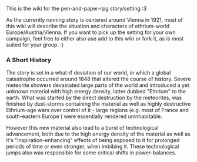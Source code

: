 This is the wiki for the pen-and-paper-rpg story/setting :3

As the currently running story is centered around Vienna in 1921, most of this
wiki will describe the situation and characters of ethrium-world
Europe/Austria/Vienna. If you want to pick up the setting for your own
campaign, feel free to either also use add to this wiki or fork it, as
is most suited for your group. :)

### A Short History

The story is set in a what-if deviation of our world, in which a global
catastrophe occurred around 1848 that altered the course of history. Severe
meteorite showers devastated large parts of the world and introduced a yet
unknown material with high energy density, latter dubbed "Ethrium" to the
earth. What was started by the direct destruction by the meteorites, was
finished by dust-storms containing the material as well as highly destructive
Ethrium-age wars over control of it - large regions (e.g. most of France and
south-eastern Europe ) were essentially rendered uninhabitable.

However this new material also lead to a burst of technological advancement,
both due to the high energy density of the material as well as it's
"inspiration-enhancing" effects of being exposed to it for prolonged
periods of time or even stronger, when imbibing it. These technological jumps
also was responsible for some critical shifts in power-balances.

<!--
Next to the surface-sources of ethrium from the the meteorites, weirdly
enough also underground reserves have been found, leading to wild speculation
among leading scientists on the nature of ethrium.
As far as conventional research wisdom goes, the meteorites somehow caused synthesis/transformation
of precursor materials or somehow activated
or activated
alternative
at great depths + only detectable with ethrium-based sensorics? (goes well with souls/hel metapher)


the tzech are rescued by German agents

Russia stays out of this to let Germany-Austria play out
-->

<!--
--------------

** Below you find my copied-over notes (these need refactoring) **


### Aristocracy

roles x style

roles:
* head of family
* face
* public relations
* warrior
* general
* information flow
* financier 
* accountant
* black sheep
* not interested in family business
* fame-source - artist/champion (showcase skill)


style:

Habsburg
* governing
* occultistic
* paranoid
* defensive
* reckless
* stolz
* Widerstand
* Sozialdemokraten
* upstarts / soziale Kletterer
* letzter seines/ihrer Linie
* Exiladelige aus Deutschland und/oder Russland
* Lust & Liebe
* kalt
* kalkulierend
* game theorist, The Great Game
* realismus, "real-politik"
* idealismus
* mad
* possessed
* medium


# Einzelpersonen

LiebespriesterIn
SexualtherapeutIn

Economic Hitman
deutscher Banker
verbreitet Korruption
Krankheit (als motif)


Hofpropagandist

con artist
ponzi scheme

private equity, IRR++, carried interest (%)


# Häuser

Arennatz
* Familienoberhaupt 'Stahlhammer'
* 'beauty of war' (socio-darwinistic sociopath)
* kriegstreiberei
* stärkebetont
* militant
* von Linz aus, Kontrolle über dortige Stahlwerke
* financier: Angela von Arennatz, hat "weibliches" Haushalten und Wirtschaften übernommen. economic hitman / aggressive finanz

Eggenstein
* wissend
* gelehrt
* akademische Tradition
* "once the rockets are up, who cares where they come down. this is not my department, says wernher von braun"

Kriesberg
* nationalismus
* Rassistisch
* Hetze gegen Franzosen und Türken
* Herbert von Kriesberg: Halbglatze, kantig und breit gebaut, Wissenschaftler, Antologie/Rassenbiologie

Loderitz
* gier
* banking
* geld
* völlerei

Münring

Nauner

Oeyenburg

Rabenfurt
* reformierer
* burgeousie-sympathisaten
* niederer Adel

Roschewitz
* schön
* kunstaffin
* Weingüter

Selack

Schwarzenstrum
* staunch catholic
* church-affine
* information flow: Helga von Schwarzenstrum: fett, hypokritisch, gackernd, katholisch intolerant
    * Bernhardt: schwuler sohn

Tetsdorff

Witowski

Zollern

Wallner
* altes Adelsgeschlecht
* Finanzkrise vor einer Weile
* vor einer Weile Finanzbürger mit Kontakt zur Unterwelt eingeheiratet
* Kontakte zur Unterwelt

### Emperor And State

Funktionsweise des KuK-Staates: <https://de.wikipedia.org/wiki/Reichsrat_(Österreich)>
optional: die ursprüngliche Reichsratsvariante mit nur Herrenhaus und auch nur beratender Funktion

### Setting(?)

#### Meta

Darauf achten, dass Sinn und Andrej auch Content einbringen! Jeder soll eigenen Content schreiben und diesen dann in das Pad pasten.


#### Setting

Tesla- / Dieselpunk  
stalinistischer / faschistischer Staat, Despotismus  
Wissenschaftsministerien, Bürokratie-overhead, erlaubte und verbotene Wissenschaft  
Wissenschafts- / Maschinenreligion  


see pad
World: http://titanpad.com/jzxFSOB0Ru
Vienna: http://titanpad.com/H2ux7dfvEg

Name des Materials:
vanSchwarz'sche Ätherium


das in den eingängen zu offiziellen gebäuden spezielle staub schutz tore sind und man bei einem splittersturm durch eine dekontaminations kammer muss.


chars als Teil der Inquisition. Krankheit eindämmen, Masquerade wahren

deutscher bund: http://upload.wikimedia.org/wikipedia/commons/6/6c/Deutscher_Bund.png
https://de.wikipedia.org/wiki/Deutscher_Bund#Geschichte

#### Wien



#### Characters

Alex: verrückter Wissenschaftler, verbotene Wissenschaft  
Frede: Abweichlerjäger, Assassine  
Lösungen für Konflikt: a.) Frede hat sich auch gegen die Ministerien / Institute gewandt, b.) Alex hat eine (begrenzte) Ausnahmelizenz bekommen, dafür dass er sich den Jägern anschließt  


frede: http://titanpad.com/w3b9T68lYy
andrej: http://titanpad.com/tESyJmnwCW
sinn: http://titanpad.com/ikvTtC6x1Ihttp://titanpad.com/ltLpYJwEcc

7+2 refesh, 25 skill points, cap at great

rulebook


#### Offene Fragen

Was ist der Grund für die ungewöhnliche technologische Entwicklung? Für den Genius mancher Wissenschaftler\*innen? Oder ist es einfach der Zustand dieser Welt, die sich durch die richtigen/falschen Ideen hier und a entwickelt hat, wie sie es tat.

Vorschlag: Institute und Direktorat als Bezeichnung für die Wissenschaftsbürokratie

Magie / Übersinnliches / Psionik ?

### Setting Ideas


serenity of rationality, machine mind
philosophical order

####  Meta   
  
#####  Inspirations   
  
* own experience  
* news (fefe,...)  
* PP  
* fsinf  
* other fiction  
  
#####  Techniques   
  
change view / storyteller (have set of characters to play, all lv. the same)  
@character-portraial: make sure motifs are seen  
  
#####  Collective Generation   
  
focus on topics, conflicts, characters & their dynamics.  
  
####  Topics {motif}{conflict} ~ conflicts   
  
* a good story  
* science & society {owl,..}{}  
	* [Drittmittel], corporations / financial interests in science  
* academic complex {owl,...}{academics vs. non-academics: failure to communicate well, arrogance, it's the academic's jobs to explain; superstition / tech as magic}  
    * tech as magic  
* people and each other  
* different types of personalities and interaction with them  
* surveillance / privacy  
* patents / copyright / (il)legal science / ideas  
* sustainability / ecology and logistics of society  
* power mechanics  
	* [ansehen], maneuvering not to kill but to soil opponents standing & good name / make him appear a liar/fool/[unpleasant type of person]/...  
	* Game Theory, rational action  
		* deadlocks, no easy way to escape (rational agents, loss of trust,...), situation worsening  
* (mechanics of) conflicts vs. [Kompromiss]  
* how to change a society  
* everyone has reasons behind how they act   
* even within "chaos" there are group dynamics and structures  
* social aggression / can't evade / forced to see / right to act freely (as long as consensual)  
	* rights &/ social sanctions  
* dissonance of critizising and doing something and filling that organisatorial position  
* least evil ?= ally  
* banks / finances  
	* short selling  
	* default swapping  
	* more credit than [Einlagen]  
	* ...  
* .... (other problem zones of reality (and possible solutions))  
	* overblown [beamtenapparat]  
	* people don't getting credits they deserve for their substantial work   
		* dissonance between effort and visibility  
		* dissonance "doing the right thing" (for the larger community <- Kant) vs. doing what your party/liege/closer enviroment... wanted/what their line is  
	* upward and downward spirals of money  
	*   
* Vigilantism / Civil Courage  
* Police brutality / state  
* Loyalty to groups  
  
  
####  Theme   
  
Technology, Sciences and their light and dark sides (and all shades between) as well as society shaping powers  
Enlightenment vs. Romanticism and Make-Belief  
  
  
unbounded competition  
scarcity  
struggle for survival  
depression  
angst  
stress  
burnout  
forsaking, giving up on people, hero(ess) turning grey, indifference, doesn't care any more  
fragility of memory, supressing some memory  
public-private, conscious-subconscious  
sickness/illness of mind and body  
friend to enemy  
  
greater good  
confusion, overwhelming complexity  
  
tricked into a contract (they think that they understand the central word/definition but actually don't see all implications)  
  
  
  
####  Style   
  
Steampunk (Enlightenment)  
Victorian Horror (Romantics)  
Deutschspr. 19. Jh. (incl. Revolution von 1848)  
  
high fantasy/steam punk vs low fantasy/steam punk?  
pro-low: better for allowing analogies and lessons learned  
pro-high: better for dreaming away  
  
realistic personalities  
a bit of horror when desired / appropriate  
  
  
####  Magic   
  
In a way it could be people having hallucinations (so they rather question their sanity) + some monsters / mutations  
(but only low key profanities)  
~GoThrones  
  
Folky, indigenious, adapted to its traditional surroundings (and a huge advantage there) A reflection of natural processes  
  
mystic, rare  
mostly single powers / a few single powers  
plot-related (don't deploy magic for it's own sake. keep it rare)  
  
  
Magic as exploiting glitches in reality / physics   
or as high tech  
as engergy form / dimension / mutations / natural occuring (but rare) abilities  
  
mystical being dissappering at the border of drop shadows  
  

####  Technology   

(verrueckte) Wissenschaft bis hin zum High Fantasy Niveau (Girl Genius, Final Fantasy). Allerdings wird der Großteil davon vom Direktorat kontrolliert und ist dem einfachen Volk nicht zugaenglich und daher fremd wie angsteinfloeßend.   
die [Quintessenz/Funke/...] der die Erfinder befaellt und unmoegliches moeglich macht: (see MindMap)  
  
Technologiestand - Optionen:    
* Girl-Genius, more magic than anything else  
* Around WWI with pulpy addons, a bit more sombre and darkly realistic. (~the revolutionists in Legend of Korra)  
  
  
  
  
  
####  Planes of Existence   
  
* the material world  
* the undiscovered country (planes beyond material world) 
    Sinn and Frede don't want to go exploring other planes
  
####  [The Realm]   
  
government-style: very academic, rational, intrigue-ridden  
  
#####  Grande Insitutes [Ehrwürdige Institute]   
magnam instituti (sing.)  
magnificum institutorum (plur.)  
  
closely knit / intertwined  
  
#####  die Reichsregierung   
das (Reichs)Direktorat/die Aufsicht/der Rat, 5 Ratsherren/Direktoren  
das Kaisershaus beginnt sich zu verschulden (Debtocracy, Economic Hitmen)  
Schuldner werden zu Finanzaufsicht des Monarchen  
mehr Schulden werden gemacht, seine Tochter essentiell entmachtet  
das Direktorat uebernimmt das Tagesgeschaeft komplett, die Monarchin wird nur mehr zur Symbolfigur (der alten Zeiten willen)  
ihre Nachfolgerin wird vom Direktorat gewaehlt und die alte kinderlose Monarchin gezwungen diese zu adoptieren und nach einer Weile in den Ruhestand zu gehen aus "gesundheitlichen Gruenden". (es gibt allerdings Cousins/Cousinen, die vom Direktorat mittels Geisseln und Schulden kontrolliert werden, ausgeschaltet wurden oder in den Untergrund gingen)  
  
[x + 1 = magic nr] grande institutes, many minor ones  
1-2 per quarter of the capital. The larger ones ''are'' quarters  
originally focused around one field of research / technology / service to community   
  
  
  
---------------------------------------------------  
  
####  The Horizon Hunters / Jäger des Horizonts   
  
Explorers  
pushing the boundaries of what's known  
outer space?  
other planes?  
(Ant)arctic  
deep sea  
caves  
jungles  
hazardous areas  
  
ships  
airships  
submarines  
  
---------------------------------------------------  
---------------------------------------------------  
  
####  Dynamists / Dynamisten   
official name: magnam instituti []  
  
Steel and Lightning  
  
Classical Physics  
  
Architects  
buildings  
  
Mechanics  
tanks  
ships  
automatic guns  
mechanized war  
  
Electrodyne  
Mechatronik  
High Energy (weapons)  
energy weapons  
ether  
  
  
---------------------------------------------------  
---------------------------------------------------  
  
####    
white clothing ("white cloaks / Weismäntel")  
transform  
heal  
The Maesters (though name fits all)  
masters of life and matter  
within, infinitely small, life  
Alchemists and Medicii  
  
Chemie  
explosives  
chemical weapons  
  
Medizin  
poisons  
genetech / "Frankensteins"  
biological weapons  
  
---------------------------------------------------  
---------------------------------------------------  
  
####    
magnam instituti oeconomicis  
The United Guilds   
Gold / Gülden  
  
Finances (in association with Math: "free of human factor" / dehumanized economics vs. humanized economics)  
banks / finances  
	* short selling  
	* default swapping  
	* more credit than [Einlagen]  
	* ...  
	* upward and downward spirals of money  
overblown [beamtenapparat]  
  
sustainability / ecology and logistics of society  
  
patents / copyright / (il)legal science / ideas / pure thought  
  
Governance / Bureaucracy? (or have the monarchs bureaucrats do that?)  
  
---------------------------------------------------  
---------------------------------------------------  
  
Time keepers  
  
Mathematik/Informatik  
      
computing machines / differential engines  
entropy / patterns in chaos  
simulations / predictions  
clanks  
  
Game Theory, rational action  
* deadlocks, no easy way to escape (rational agents, loss of trust,...), situation worsening  
  
  
---------------------------------------------------  
---------------------------------------------------  
  
Farming / Ranching / Agrar Industry  
produce food  
~BOKU  
  
---------------------------------------------------  
---------------------------------------------------  
  
War?  
Strategy  
Infantry  
Guardsmen  
close cooporation with Dynamists  
~MilAk  
  
---------------------------------------------------  
---------------------------------------------------  
  
("akzeptable") Kunst  
Bild  
Musik  
Tanz  
Theaterwissenschaften  
have influence on high society  
~Angwedante/Bildendende/Musik/Theater  
  
---------------------------------------------------  
---------------------------------------------------  
  
Archeology  
"korrekte" Geschichte  
  
  
Everything needed for life:  
water  
food  
shelter  
transportation  
communication  
  
  
  
Government forms  
anarchists  
democrats  
monarchists  
...  
  
  
  
telecommunication / telegraph, a bit wireless  
  
  
  
  
surveillance / privacy  
Police brutality / state  
  
  
---------------------------------------------------  
  
Linguistics  
  
Sociology  
Media Theory  
PR / Propaganda / media control (media = print and mouth-to-mouth atm)  
how to change a society / people  
  
Brainwashing  
  
Psychology  
"Asylums"  
Victorian madness / cruelty in asylums  
  
Information, Spying  
(counter-)intelligence  
  
  
---------------------------------------------------  
  
  
Politics (all with varying styles. No official leadership -> more conflict)  
Krieg/Strategie (all with varying styles. No official military leadership -> more conflict)  
Assassination (all with varying styles, not official)  
  
---------------------------------  
  
3 layers?  
houses (by birth/adoption), institutes, secret societies  
  
  
don't mix up tools and their users too much; users have goals! (and organize around them)  
  
Structure around courts / social arenas!! (or at least make sure there's one within them; a lot of people, a lot of interests)  
Each should have a distinct style / theme relevant to the major conflict  
  
the diverse images of (natural/social) scientists / technicians   
each with strengths and weaknesses (knw / stats / social)  
  
even within "chaos" there are group dynamics and structures  
  
  
---------------------------------  
other settings:   
fate-steampunk: by nations  
  
  
  
vampire owod:  
  
Cammarilla  
Anarchs  
Sabbat  
Independents (!)  
  
Lasombra: keepers, psycho-torture  
Tzmisce: Fiends  
Ventrue: blue-bloods, patricians, warlords  
Nosferatu: sewer rats, lepers  
Toreador: Artisans, degenerates  
Brujah: Rabble, Zealots, Idealists  
Gangrel: Outlanders, Survivor, People of the Land  
Malkavian: madmen, Freaks, prophets  
Tremere: Warlocks, ursurpers  
Assamite: Assassins, Saracens, Foreigners  
Giovanni: Necromancers, Mafiosi  
Ravnos: Charlatans, Deceivers  
Setite: Serpents, Corrupters, Tempters  
Baali: Demons  
Cappadocian: monks  
Salubri: Unicorns, Soulsuckers  
  
  
requiem:  
lancea sancta  
circle of the crone?  
cathargean movement?  
invictus  
ordo dracul  
VII: hunters of their kin  
  
Daeva: seductive, decadent,   
Mekhet: (manipulator from) shadows, knowledge-seekers,   
Nosferatu: fear  
daeva  
  
  
  
  
Religion?  
Technomancy?  
Magic?  
  
  
  
####  [Anti-royal Movement]   
  
1848   
2. Erwachen / Frühlingsbewegung  
Volksfront / Volkswille  
Morgendämmerung  
marxistisch/leninistisch?  
  
####  The Autarki / Free People [Freie Volk]   
  
Outlanders / Rebels / Guerilleros / Indigenious Tribes in wild regions close to edge of the Empire   
survival experts  
living autarkly  
  
  
####  The Rat Queen/King / Knight of Rats / ...    
  
####  Morpheus   
  
Der dunkle Koloss (often appears as frightening giant in dreams) (?)  
"shaper [of dreams]"  
Can change shape  
Appears in Dreams  
Mystic / Magician / Sorcerer / Mesmerist / Collective figment, collective hallucination / Spirit/Demon/otherworldy being  
has agenda  
  
####  Lord of Spiders   
  
mysterious intriguer with vast network of contacts and spies (has many "spiders" everywhere, "a little spider told me")  
  
  
####  Other Realms   
  
2 visible (power/conflict triangle for interesting dynamics)  
  
#####  Oedlaender von [ ]   
  
formerly a large province of the realm  
got devastated during a large (civil) war  
shrouded in deadly fogs that also act as natural barrier  
many underground settlements  
  
  
very survival oriented society  
good at cooperating / group tactics  
alien philosophy / mindset?  
  
#####  [Assassin's / Brotherhood / ... ]   
  
deploy / kill with hallucinogenic gas ("we were attacked by phantoms")  
  
  
  
  
B.F. Triade / Family / Clan  
have a special breeding night with a lot of wife swapping -> all children are of all fathers   
  
  
####  Everyday life   
  
  
  
#####  die Reichsregierung   
  
das (Reichs)Direktorat/die Aufsicht/der Rat, 5 Ratsherren/Direktoren (Oligarchy)    
they regulate all science ("dangerous if weird science can run rampant" + Praezedenzfall/Katastrophe)     
Lizenz/Patente als Erlaubnis; illegal science; Kommision fuer [Fachrichtung] vergibt Forschungspatente    
they rule like casino owners, by playing all below them against each other via their desires and wishes, exploiting them as they struggle to survive/rise, giving fake choices; exact psychical pressure    
  
  
  
das Kaisershaus beginnt sich zu verschulden (Debtocracy, Economic Hitmen)    
Schuldner werden zu Finanzaufsicht des Monarchen    
mehr Schulden werden gemacht, seine Tochter essentiell entmachtet    
das Direktorat uebernimmt das Tagesgeschaeft komplett, die Monarchin wird nur mehr zur Symbolfigur (der alten Zeiten willen)    
ihre Nachfolgerin wird vom Direktorat gewaehlt und die alte kinderlose Monarchin gezwungen diese zu adoptieren und nach einer Weile in den Ruhestand zu gehen aus "gesundheitlichen Gruenden". (es gibt allerdings Cousins/Cousinen, die vom Direktorat mittels Geisseln und Schulden kontrolliert werden, ausgeschaltet wurden oder in den Untergrund gingen)    
    
    
    
other ideas:    
Doctores / Medicii von [ ] / Alchemisten von [ ]    
pathology, mad medicine, plague bringer/war    
bio-sciences, potions    
use mutated war beasts    
alien minds, transcendence oriented?    
arabic/moorish/asian    
    
a military junta / militaristic nation/society    
  
---------------------------
  
  
the setting  
the characters  
	* their reasons  
  
dramatis personae / acteurs  
the world / locales	  
relationships  
change (directions, threat/improvement resp. constructive/destructive and in between)  
  
People affected should be shown, even if off-scene  
  
Everything needed for good stories  
  
  
--------------------  
  
Style:  
references: Girl Genius, Dresden Kodak, Wild-Wild-West, SotC, Final Fantasy XI(II)  
  
---------------------  
  
Some questions:  
  
What do you expect of the game? what type of story?  
  
want mystical-type magic (spirits, things from beyond, willworkers, aether) or just pure mad science?  
Magic: exists beside the science of the modern humanity? Present (wizard orders), or only practiced by hidden cults and "uncivilised" people? flashy or rather subtle in its workings?  
arcane spell as programs / complex energy patterns, maths, mental structures  
golems ~ robots  
  
own world? +completely free, (-much to generate)  
or alternative europe: tech advances since Rennaissance, or industrial revo in Rome, or appearance of mad science during industrial revolution  
history will change accordingly: i.e. 30 years war was first world war instead [rennaisance variant], kk  
  
  
other ideas:  
Doctores / Medicii von [ ] / Alchemisten von [ ]  
pathology, mad medicine, plague bringer/war  
bio-sciences, potions  
use mutated war beasts  
alien minds, transcendence oriented?  
arabic/moorish/asian  
  
  
venturing / racing to the heart of the ancient machine / a factory / complex to:  
* find out what it's about  
* (de)activate it  
* ...  
  
#####  Religion   
  
analogues christiansm, buddhism, taoism or more schamanism?  

--------------------  
  
style: Tesla & Dieselpunk  
references: Girl Genius, Dresden Kodak, Wild-Wild-West, SotC, Final Fantasy XI(II)  


(Ottomanisches) Reich, von Meteorit zerschlagen, vereinzelte Stämme ziehen herum
Reich, das im Krieg zerstört wurde und komplett ruiniert / in einem post-apokalyptischen lebensfeindlichen Zustand ist
toxische Nebel

### Morpheus


French evo theory by observing species around them adapt

engineers drawn by Morpheus:

* comp eng working on early calculating automaton
* cloning biologist
* milieu scientists getting their hands on the notes
* anyone who gets access to aurelia's notes



morpheus gets betrayed by a frightened henchperson in the castle (Joe to deal with them) 
the electro technician

### Milieu

* gangsters
* former soldiers in his Majesties army
* boxer
* rligious guy
* a niece of the queen of rats earning her spurs, milieu princess
* baptist, drowns people
* two bickering siblings
* criminal gone straight
* security comp / agent / craftsman


# Mafia favours

assassinate s.o. of kkAWT only they can get close (low conscience variants: only place parcel bomb, only divulge location / bait to a location / deliver to the knife) blood for blood
-->
